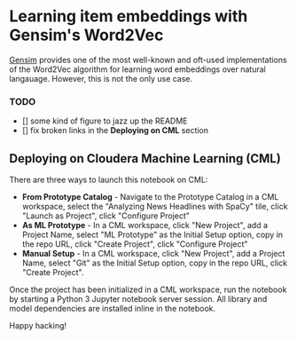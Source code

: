 # Learning item embeddings with Gensim's Word2Vec
[Gensim]() provides one of the most well-known and oft-used implementations of the Word2Vec algorithm for learning word embeddings over natural langauage. However, this is not the only use case. 

### TODO
- [] some kind of figure to jazz up the README
- [] fix broken links in the **Deploying on CML** section

## Deploying on Cloudera Machine Learning (CML)
There are three ways to launch this notebook on CML:

* **From Prototype Catalog** - Navigate to the Prototype Catalog in a CML workspace, select the "Analyzing News Headlines with SpaCy" tile, click "Launch as Project", click "Configure Project"
* **As ML Prototype** - In a CML workspace, click "New Project", add a Project Name, select "ML Prototype" as the Initial Setup option, copy in the repo URL, click "Create Project", click "Configure Project"
* **Manual Setup** - In a CML workspace, click "New Project", add a Project Name, select "Git" as the Initial Setup option, copy in the repo URL, click "Create Project".

Once the project has been initialized in a CML workspace, run the notebook by starting a Python 3 Jupyter notebook server session. All library and model dependencies are installed inline in the notebook.

Happy hacking!